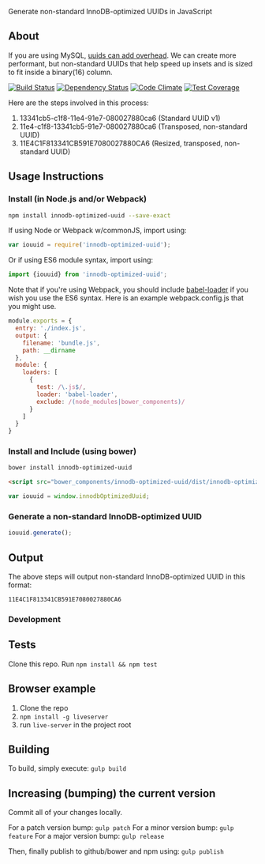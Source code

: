 Generate non-standard InnoDB-optimized UUIDs in JavaScript

## About
 
If you are using MySQL, [uuids can add overhead](http://www.percona.com/blog/2014/12/19/store-uuid-optimized-way/). We can create
more performant, but non-standard UUIDs that help speed up insets
and is sized to fit inside a binary(16) column.

[![Build Status](https://travis-ci.org/fisdap/innodb-optimized-uuid.svg)](https://travis-ci.org/fisdap/innodb-optimized-uuid) [![Dependency Status](https://gemnasium.com/fisdap/innodb-optimized-uuid.svg)](https://gemnasium.com/fisdap/innodb-optimized-uuid) [![Code Climate](https://codeclimate.com/github/fisdap/innodb-optimized-uuid/badges/gpa.svg)](https://codeclimate.com/github/fisdap/innodb-optimized-uuid) [![Test Coverage](https://codeclimate.com/github/fisdap/innodb-optimized-uuid/badges/coverage.svg)](https://codeclimate.com/github/fisdap/innodb-optimized-uuid)

Here are the steps involved in this process:

1. 13341cb5-c1f8-11e4-91e7-080027880ca6 (Standard UUID v1)
2. 11e4-c1f8-13341cb5-91e7-080027880ca6 (Transposed, non-standard UUID)
3. 11E4C1F813341CB591E7080027880CA6 (Resized, transposed, non-standard UUID)

## Usage Instructions

### Install (in Node.js and/or Webpack)

```bash
npm install innodb-optimized-uuid --save-exact
```

If using Node or Webpack w/commonJS, import using:

```js
var iouuid = require('innodb-optimized-uuid');
```

Or if using ES6 module syntax, import using:

```js
import {iouuid} from 'innodb-optimized-uuid';
```

Note that if you're using Webpack, you should include [babel-loader](https://github.com/babel/babel-loader) if you wish you use the ES6 syntax. Here is an example webpack.config.js that you might use.

```js
module.exports = {
  entry: './index.js',
  output: {
    filename: 'bundle.js',
    path: __dirname
  },
  module: {
    loaders: [
      {
        test: /\.js$/,
        loader: 'babel-loader',
        exclude: /(node_modules|bower_components)/
      }
    ]
  }
}
```


###  Install and Include (using bower)

```bash
bower install innodb-optimized-uuid
```

```html
<script src="bower_components/innodb-optimized-uuid/dist/innodb-optimized-uuid.js"></script>
```

```js
var iouuid = window.innodbOptimizedUuid;
```

### Generate a non-standard InnoDB-optimized UUID

```js
iouuid.generate();
```

## Output

The above steps will output non-standard InnoDB-optimized UUID in this format:

```
11E4C1F813341CB591E7080027880CA6
```

### Development

## Tests

Clone this repo.
Run `npm install && npm test`

## Browser example

1. Clone the repo
2. `npm install -g liveserver`
3. run `live-server` in the project root

## Building

To build, simply execute:
`gulp build`

## Increasing (bumping) the current version

Commit all of your changes locally.

For a patch version bump: `gulp patch`
For a minor version bump: `gulp feature`
For a major version bump: `gulp release`

Then, finally publish to github/bower and npm using: `gulp publish`

